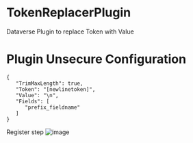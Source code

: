 # TokenReplacerPlugin
Dataverse Plugin to replace Token with Value

# Plugin Unsecure Configuration
```
{ 
   "TrimMaxLength": true,
   "Token": "[newlinetoken]",
   "Value": "\n",
   "Fields": [ 
      "prefix_fieldname"
   ] 
}
```

Register step 
![image](https://user-images.githubusercontent.com/24893229/146364342-f6e47947-a866-460b-9ef6-36fb562d61fc.png)

